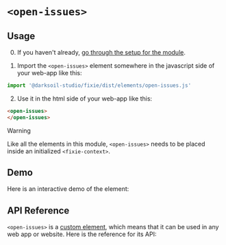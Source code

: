 # `<open-issues>`

## Usage

0. If you haven't already, [go through the setup for the module](/setup).

1. Import the `<open-issues>` element somewhere in the javascript side of your web-app like this:

```js
import '@darksoil-studio/fixie/dist/elements/open-issues.js'
```

2. Use it in the html side of your web-app like this:

```html
<open-issues>
</open-issues>
```

> [!WARNING]
> Like all the elements in this module, `<open-issues>` needs to be placed inside an initialized `<fixie-context>`.

## Demo

Here is an interactive demo of the element:

<element-demo>
</element-demo>

<script setup>
import { onMounted } from "vue";
import { ProfilesClient, ProfilesStore } from '@darksoil-studio/profiles-zome';
import { demoProfiles, ProfilesZomeMock } from '@darksoil-studio/profiles-zome/dist/mocks.js';
import { decodeHashFromBase64, encodeHashToBase64 } from '@holochain/client';
import { render } from "lit";
import { html, unsafeStatic } from "lit/static-html.js";

import { FixieZomeMock, sampleIssue } from "../../ui/src/mocks.ts";
import { FixieStore } from "../../ui/src/fixie-store.ts";
import { FixieClient } from "../../ui/src/fixie-client.ts";

onMounted(async () => {
  // Elements need to be imported on the client side, not the SSR side
  // Reference: https://vitepress.dev/guide/ssr-compat#importing-in-mounted-hook
  await import('@api-viewer/docs/lib/api-docs.js');
  await import('@api-viewer/demo/lib/api-demo.js');
  await import('@darksoil-studio/profiles-zome/dist/elements/profiles-context.js');
  if (!customElements.get('fixie-context')) await import('../../ui/src/elements/fixie-context.ts');
  if (!customElements.get('open-issues')) await import('../../ui/src/elements/open-issues.ts');

  const profiles = await demoProfiles();

  const profilesMock = new ProfilesZomeMock(
    profiles,
    Array.from(profiles.keys())[0]
  );
  const profilesStore = new ProfilesStore(new ProfilesClient(profilesMock, "fixie_test"));

  const mock = new FixieZomeMock();
  const client = new FixieClient(mock, "fixie_test");

  const issue = await sampleIssue(client);

  const record = await mock.create_issue(issue);

  const store = new FixieStore(client);
  
  render(html`
    <profiles-context .store=${profilesStore}>
      <fixie-context .store=${store}>
        <api-demo src="custom-elements.json" only="open-issues" exclude-knobs="store">
          <template data-element="open-issues" data-target="host">
            <open-issues ></open-issues>
          </template>
        </api-demo>
      </fixie-context>
    </profiles-context>
  `, document.querySelector('element-demo'))
  })


</script>

## API Reference

`<open-issues>` is a [custom element](https://web.dev/articles/custom-elements-v1), which means that it can be used in any web app or website. Here is the reference for its API:

<api-docs src="custom-elements.json" only="open-issues">
</api-docs>
